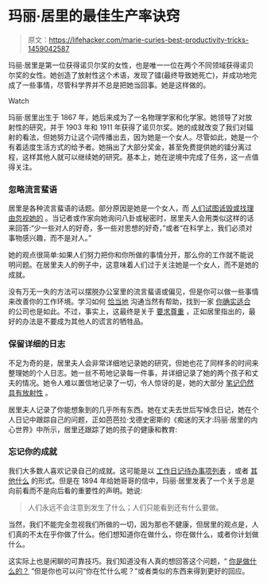# 玛丽·居里的最佳生产率诀窍

> 原文：<https://lifehacker.com/marie-curies-best-productivity-tricks-1459042587>

玛丽·居里是第一位获得诺贝尔奖的女性，也是唯一一位在两个不同领域获得诺贝尔奖的女性。她创造了放射性这个术语，发现了镭(最终导致她死亡)，并成功地完成了一些事情，尽管科学界并不总是把她当回事。她是这样做的。

Watch

玛丽·居里出生于 1867 年，她后来成为了一名物理学家和化学家。她领导了对放射性的研究，并于 1903 年和 1911 年获得了诺贝尔奖。她的成就改变了我们对辐射的看法，但她努力让这个词传播出去，因为她是一个女人。尽管如此，她是一个有着适度生活方式的给予者。她捐出了大部分奖金，甚至免费提供她的镭分离过程，这样其他人就可以继续她的研究。基本上，她在逆境中完成了任务，这一点值得关注。

### 忽略流言蜚语

居里是各种流言蜚语的话题。部分原因是她是一个女人，而 [人们试图诋毁或找理由忽视她的](http://www.smithsonianmag.com/history-archaeology/Madame-Curies-Passion.html) 。当记者或作家向她询问八卦或秘密时，居里夫人会用类似这样的话来回答:“少一些对人的好奇，多一些对思想的好奇，”或者“在科学上，我们必须对事物感兴趣，而不是对人。”

她的观点很简单:如果人们努力把你和你所做的事情分开，那么你的工作就不能说明问题。在居里夫人的例子中，这意味着人们过于关注她是一个女人，而不是她的成就。

没有万无一失的方法可以摆脱办公室里的流言蜚语或偏见，但是你可以做一些事情来改善你的工作环境。学习如何 [恰当地](https://lifehacker.com/how-can-i-communicate-better-at-the-office-1001505647) 沟通当然有帮助，找到一家 [你确实适合](http://lifehacker.com/how-to-find-out-if-a-company-is-a-cultural-fit-for-you-510587663) 的公司也是如此。不过，事实上，这最终是关于 [要求尊重](http://lifehacker.com/how-to-command-respect-at-work-5797274) ，正如居里指出的，最好的办法是不要成为其他人的谎言的牺牲品。

### 保留详细的日志

不足为奇的是，居里夫人会非常详细地记录她的研究，但她也花了同样多的时间来整理她的个人日志。她一丝不苟地记录每一件事，并详细记录了她的两个孩子和丈夫的情况。她令人难以置信地记录了一切，令人惊讶的是，她的大部分 [笔记仍然具有放射性](http://www.csmonitor.com/Innovation/Horizons/2011/1107/Marie-Curie-Why-her-papers-are-still-radioactive) 。

居里夫人记录了你能想象到的几乎所有东西。她在丈夫去世后写悼念日记，她在个人日记中跟踪自己的问题，正如芭芭拉·戈德史密斯的《痴迷的天才:玛丽·居里的内心世界》中所示，居里还跟踪了她的孩子的健康和教育:

### 忘记你的成就

我们大多数人喜欢记录自己的成就。这可能是以 [工作日记](https://lifehacker.com/keep-a-work-diary-to-minimize-mistakes-and-document-suc-5816473)[待办事项列表](http://lifehacker.com/how-to-do-lists-give-us-a-false-sense-of-accomplishment-1446433813) ，或者 [其他什么](http://lifehacker.com/use-a-daily-log-to-keep-yourself-focused-on-productivit-5582372) 的形式。但是在 1894 年给她哥哥的信中，玛丽·居里发表了一个关于总是向前看而不是向后看的重要性的声明。她说:

> 人们永远不会注意到发生了什么；人们只能看到还有什么要做。

当然，我们不能完全忽视我们所做的一切，因为那也不健康，但居里的观点是，人们真的不太在乎你做了什么。他们想知道你在做什么，你在做什么，或者你计划做什么。

这实际上也是闲聊的可靠技巧。我们知道没有人真的想回答这个问题，“ [你是做什么的？](https://lifehacker.com/avoid-the-what-do-you-do-question-to-keep-small-talk-505713103) ”但是你也可以问“你在忙什么呢？”或者类似的东西来得到更好的回应。